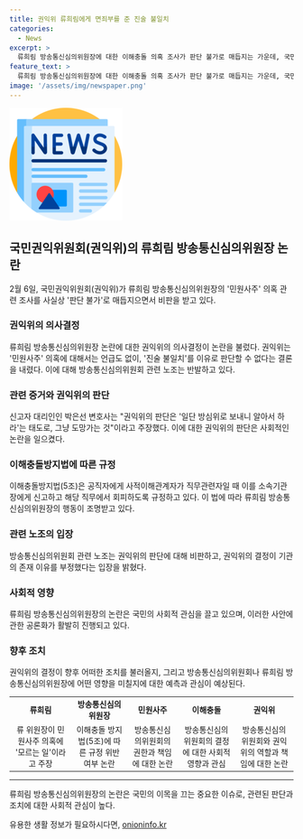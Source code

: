 ```yaml
---
title: 권익위 류희림에게 면죄부를 준 진술 불일치
categories:
  - News
excerpt: >
  류희림 방송통신심의위원장에 대한 이해충돌 의혹 조사가 판단 불가로 매듭지는 가운데, 국민권익위원회의 결정에 대한 비판이 일고 있다. 민원사주와 이해충돌 관련하여 권익위가 언급을 회피하고, 증인 진술 불일치를 이유로 결론을 내렸으나, 이에 대해 신고자 측에서는 논리 부족과 증거 무시를 지적하고 있다. 이에 방송통신심의위원회와 권익위 간의 불화가 확산되는 상황이다.
feature_text: >
  류희림 방송통신심의위원장에 대한 이해충돌 의혹 조사가 판단 불가로 매듭지는 가운데, 국민권익위원회의 결정에 대한 비판이 일고 있다. 민원사주와 이해충돌 관련하여 권익위가 언급을 회피하고, 증인 진술 불일치를 이유로 결론을 내렸으나, 이에 대해 신고자 측에서는 논리 부족과 증거 무시를 지적하고 있다. 이에 방송통신심의위원회와 권익위 간의 불화가 확산되는 상황이다.
image: '/assets/img/newspaper.png'
---
```


<p><img src="/assets/img/newspaper.png" alt="kimp 속보" /></p>

<h2 data-ke-size="size26">국민권익위원회(권익위)의 류희림 방송통신심의위원장 논란</h2>

<p data-ke-size="size16">2월 6일, 국민권익위원회(권익위)가 류희림 방송통신심의위원장의 '민원사주' 의혹 관련 조사를 사실상 '판단 불가'로 매듭지으면서 비판을 받고 있다.</p>

<h3 data-ke-size="size24"><b>권익위의 의사결정</b></h3>

<p data-ke-size="size16">류희림 방송통신심의위원장 논란에 대한 권익위의 의사결정이 논란을 불렀다. 권익위는 '민원사주' 의혹에 대해서는 언급도 없이, '진술 불일치'를 이유로 판단할 수 없다는 결론을 내렸다. 이에 대해 방송통신심의위원회 관련 노조는 반발하고 있다.</p>

<h3 data-ke-size="size24"><b>관련 증거와 권익위의 판단</b></h3>

<p data-ke-size="size16">신고자 대리인인 박은선 변호사는 "권익위의 판단은 '일단 방심위로 보내니 알아서 하라'는 태도로, 그냥 도망가는 것"이라고 주장했다. 이에 대한 권익위의 판단은 사회적인 논란을 일으켰다.</p>

<h3 data-ke-size="size24"><b>이해충돌방지법에 따른 규정</b></h3>

<p data-ke-size="size16">이해충돌방지법(5조)은 공직자에게 사적이해관계자가 직무관련자일 때 이를 소속기관장에게 신고하고 해당 직무에서 회피하도록 규정하고 있다. 이 법에 따라 류희림 방송통신심의위원장의 행동이 조명받고 있다.</p>

<h3 data-ke-size="size24"><b>관련 노조의 입장</b></h3>

<p data-ke-size="size16">방송통신심의위원회 관련 노조는 권익위의 판단에 대해 비판하고, 권익위의 결정이 기관의 존재 이유를 부정했다는 입장을 밝혔다.</p>

<h3 data-ke-size="size24"><b>사회적 영향</b></h3>

<p data-ke-size="size16">류희림 방송통신심의위원장의 논란은 국민의 사회적 관심을 끌고 있으며, 이러한 사안에 관한 공론화가 활발히 진행되고 있다.</p>

<h3 data-ke-size="size24"><b>향후 조치</b></h3>

<p data-ke-size="size16">권익위의 결정이 향후 어떠한 조치를 불러올지, 그리고 방송통신심의위원회나 류희림 방송통신심의위원장에 어떤 영향을 미칠지에 대한 예측과 관심이 예상된다.</p>

<table>
    <tr>
        <td style="text-align: center; height: 17px;"><b>류희림</b></td>
        <td style="text-align: center; height: 17px;"><b>방송통신심의위원장</b></td>
        <td style="text-align: center; height: 17px;"><b>민원사주</b></td>
        <td style="text-align: center; height: 17px;"><b>이해충돌</b></td>
        <td style="text-align: center; height: 17px;"><b>권익위</b></td>
    </tr>
    <tr>
        <td style="text-align: center; height: 17px;">류 위원장이 민원사주 의혹에 '모르는 일'이라고 주장</td>
        <td style="text-align: center; height: 17px;">이해충돌 방지법(5조)에 따른 규정 위반 여부 논란</td>
        <td style="text-align: center; height: 17px;">방송통신심의위원회의 권한과 책임에 대한 논란</td>
        <td style="text-align: center; height: 17px;">방송통신심의위원회의 결정에 대한 사회적 영향과 관심</td>
        <td style="text-align: center; height: 17px;">방송통신심의위원회와 권익위의 역할과 책임에 대한 논란</td>
    </tr>
</table>

<hr>

<p data-ke-size="size16">류희림 방송통신심의위원장의 논란은 국민의 이목을 끄는 중요한 이슈로, 관련된 판단과 조치에 대한 사회적 관심이 높다.</p>
유용한 생활 정보가 필요하시다면, <a href="https://onioninfo.kr" rel="dofollow">onioninfo.kr</a>


